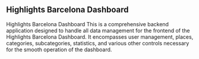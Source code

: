 ## Highlights Barcelona Dashboard

Highlights Barcelona Dashboard
This is a comprehensive backend application designed to handle all data management for the frontend of the Highlights Barcelona Dashboard. It encompasses user management, places, categories, subcategories, statistics, and various other controls necessary for the smooth operation of the dashboard.
